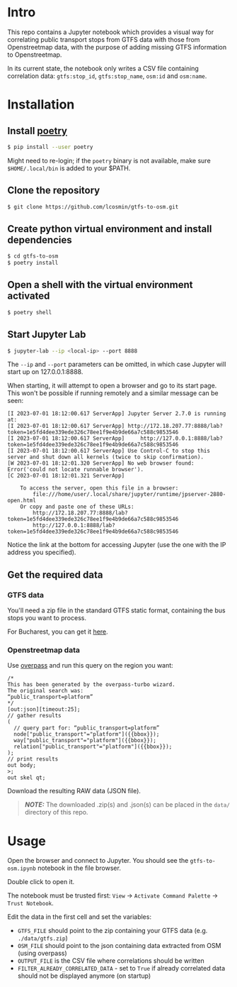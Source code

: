 # Intro

This repo contains a Jupyter notebook which provides a visual way for correlating public transport stops from GTFS data with those from Openstreetmap data, with the purpose of adding missing GTFS information to Openstreetmap. 

In its current state, the notebook only writes a CSV file containing correlation data: `gtfs:stop_id`, `gtfs:stop_name`, `osm:id` and `osm:name`. 

# Installation

## Install [poetry](https://python-poetry.org/) 

```bash
$ pip install --user poetry 
``` 

Might need to re-login; if the `poetry` binary is not available, make sure `$HOME/.local/bin` is added to your $PATH.


## Clone the repository

```bash
$ git clone https://github.com/lcosmin/gtfs-to-osm.git
```

## Create python virtual environment and install dependencies

```bash
$ cd gtfs-to-osm
$ poetry install
```

## Open a shell with the virtual environment activated

```bash
$ poetry shell
```

## Start Jupyter Lab

```bash
$ jupyter-lab --ip <local-ip> --port 8888
```

The `--ip` and `--port` parameters can be omitted, in which case Jupyter will start up on 127.0.0.1:8888. 

When starting, it will attempt to open a browser and go to its start page. This won't be possible if running remotely and a similar message can be seen:

```
[I 2023-07-01 18:12:00.617 ServerApp] Jupyter Server 2.7.0 is running at:
[I 2023-07-01 18:12:00.617 ServerApp] http://172.18.207.77:8888/lab?token=1e5fd4dee339ede326c78ee1f9e4b9de66a7c588c9853546
[I 2023-07-01 18:12:00.617 ServerApp]     http://127.0.0.1:8888/lab?token=1e5fd4dee339ede326c78ee1f9e4b9de66a7c588c9853546
[I 2023-07-01 18:12:00.617 ServerApp] Use Control-C to stop this server and shut down all kernels (twice to skip confirmation).
[W 2023-07-01 18:12:01.320 ServerApp] No web browser found: Error('could not locate runnable browser').
[C 2023-07-01 18:12:01.321 ServerApp]

    To access the server, open this file in a browser:
        file:///home/user/.local/share/jupyter/runtime/jpserver-2880-open.html
    Or copy and paste one of these URLs:
        http://172.18.207.77:8888/lab?token=1e5fd4dee339ede326c78ee1f9e4b9de66a7c588c9853546
        http://127.0.0.1:8888/lab?token=1e5fd4dee339ede326c78ee1f9e4b9de66a7c588c9853546
```

Notice the link at the bottom for accessing Jupyter (use the one with the IP address you specified).

## Get the required data

### GTFS data

You'll need a zip file in the standard GTFS static format, containing the bus stops you want to process. 

For Bucharest, you can get it [here](https://gtfs.tpbi.ro/regional/).

### Openstreetmap data

Use [overpass](https://overpass-turbo.eu/) and run this query on the region you want:

```
/*
This has been generated by the overpass-turbo wizard.
The original search was:
“public_transport=platform”
*/
[out:json][timeout:25];
// gather results
(
  // query part for: “public_transport=platform”
  node["public_transport"="platform"]({{bbox}});
  way["public_transport"="platform"]({{bbox}});
  relation["public_transport"="platform"]({{bbox}});
);
// print results
out body;
>;
out skel qt;
```

Download the resulting RAW data (JSON file).

> **_NOTE:_** The downloaded .zip(s) and .json(s) can be placed in the `data/` directory of this repo.

# Usage

Open the browser and connect to Jupyter. You should see the `gtfs-to-osm.ipynb` notebook in the file browser.

Double click to open it.

The notebook must be trusted first:  `View` -> `Activate Command Palette` -> `Trust Notebook`.

Edit the data in the first cell and set the variables:

* `GTFS_FILE` should point to the zip containing your GTFS data (e.g. `./data/gtfs.zip`)
* `OSM_FILE` should point to the json containing data extracted from OSM (using overpass)
* `OUTPUT_FILE` is the CSV file where correlations should be written
* `FILTER_ALREADY_CORRELATED_DATA` - set to `True` if already correlated data should not be displayed anymore (on startup)
